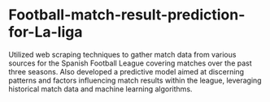 # Football-match-result-prediction-for-La-liga
Utilized web scraping techniques to gather match data from various sources for the Spanish Football League covering matches over the past three seasons. Also developed a predictive model aimed at discerning patterns and factors influencing match results within the league, leveraging historical match data and machine learning algorithms.
